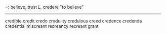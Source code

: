 =: believe, trust
*L.* credere "to believe"

---
credible
credit
credo 
credulity
credulous
creed
credence
credenda
credential
miscreant
recreancy
recreant
grant
